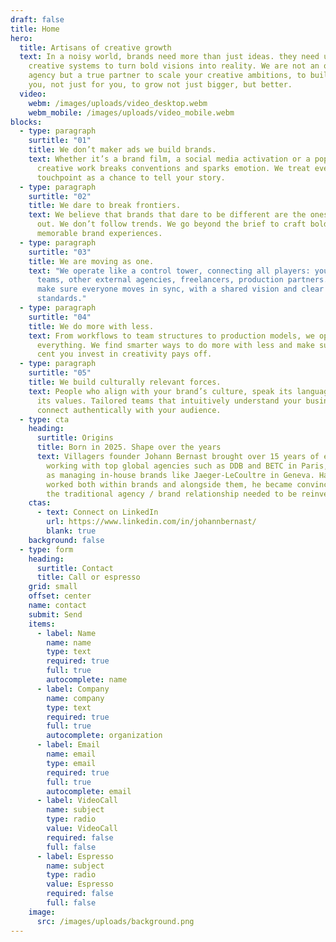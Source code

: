 ```yaml
---
draft: false
title: Home
hero:
  title: Artisans of creative growth
  text: In a noisy world, brands need more than just ideas. they need unified
    creative systems to turn bold visions into reality. We are not an other
    agency but a true partner to scale your creative ambitions, to build with
    you, not just for you, to grow not just bigger, but better.
  video:
    webm: /images/uploads/video_desktop.webm
    webm_mobile: /images/uploads/video_mobile.webm
blocks:
  - type: paragraph
    surtitle: "01"
    title: We don’t maker ads we build brands.
    text: Whether it’s a brand film, a social media activation or a pop up, our
      creative work breaks conventions and sparks emotion. We treat every
      touchpoint as a chance to tell your story.
  - type: paragraph
    surtitle: "02"
    title: We dare to break frontiers.
    text: We believe that brands that dare to be different are the ones that stand
      out. We don’t follow trends. We go beyond the brief to craft bold,
      memorable brand experiences.
  - type: paragraph
    surtitle: "03"
    title: We are moving as one.
    text: "We operate like a control tower, connecting all players: your internal
      teams, other external agencies, freelancers, production partners... We
      make sure everyone moves in sync, with a shared vision and clear
      standards."
  - type: paragraph
    surtitle: "04"
    title: We do more with less.
    text: From workflows to team structures to production models, we optimize
      everything. We find smarter ways to do more with less and make sure every
      cent you invest in creativity pays off.
  - type: paragraph
    surtitle: "05"
    title: We build culturally relevant forces.
    text: People who align with your brand’s culture, speak its language, and embody
      its values. Tailored teams that intuitively understand your business and
      connect authentically with your audience.
  - type: cta
    heading:
      surtitle: Origins
      title: Born in 2025. Shape over the years
      text: Villagers founder Johann Bernast brought over 15 years of experience
        working with top global agencies such as DDB and BETC in Paris, as well
        as managing in-house brands like Jaeger-LeCoultre in Geneva. Having
        worked both within brands and alongside them, he became convinced that
        the traditional agency / brand relationship needed to be reinvented.
    ctas:
      - text: Connect on LinkedIn
        url: https://www.linkedin.com/in/johannbernast/
        blank: true
    background: false
  - type: form
    heading:
      surtitle: Contact
      title: Call or espresso
    grid: small
    offset: center
    name: contact
    submit: Send
    items:
      - label: Name
        name: name
        type: text
        required: true
        full: true
        autocomplete: name
      - label: Company
        name: company
        type: text
        required: true
        full: true
        autocomplete: organization
      - label: Email
        name: email
        type: email
        required: true
        full: true
        autocomplete: email
      - label: VideoCall
        name: subject
        type: radio
        value: VideoCall
        required: false
        full: false
      - label: Espresso
        name: subject
        type: radio
        value: Espresso
        required: false
        full: false
    image:
      src: /images/uploads/background.png
---
```

